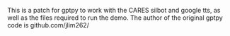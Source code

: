 This is a patch for gptpy to work with the CARES silbot and google tts, as well as the files required to run the demo. The author of the original gptpy code is github.com/jlim262/ 
